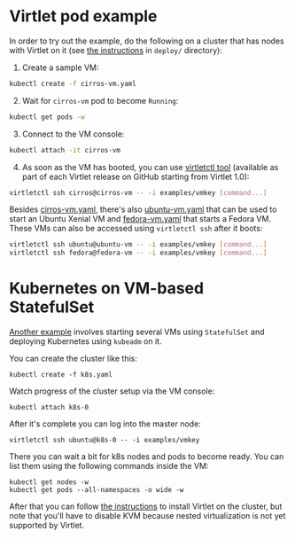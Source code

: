 # Virtlet pod example

In order to try out the example, do the following on a cluster that
has nodes with Virtlet on it (see [the instructions](../deploy/README.md) in
`deploy/` directory):

1. Create a sample VM:
```bash
kubectl create -f cirros-vm.yaml
```
2. Wait for `cirros-vm` pod to become `Running`:
```bash
kubectl get pods -w
```
3. Connect to the VM console:
```bash
kubectl attach -it cirros-vm
```
4. As soon as the VM has booted, you can use
[virtletctl tool](../docs/virtletctl/virtletctl.md) (available as part
of each Virtlet release on GitHub starting from Virtlet 1.0):

```bash
virtletctl ssh cirros@cirros-vm -- -i examples/vmkey [command...]
```

Besides [cirros-vm.yaml](cirros-vm.yaml), there's also [ubuntu-vm.yaml](ubuntu-vm.yaml) that can be used to start an Ubuntu Xenial VM and [fedora-vm.yaml](fedora-vm.yaml) that starts a Fedora VM. These VMs can also be accessed using `virtletctl ssh` after it boots:
```bash
virtletctl ssh ubuntu@ubuntu-vm -- -i examples/vmkey [command...]
virtletctl ssh fedora@fedora-vm -- -i examples/vmkey [command...]
```

# Kubernetes on VM-based StatefulSet

[Another example](k8s.yaml) involves starting several VMs using `StatefulSet` and deploying
Kubernetes using `kubeadm` on it.

You can create the cluster like this:
```
kubectl create -f k8s.yaml
```

Watch progress of the cluster setup via the VM console:
```
kubectl attach k8s-0
```

After it's complete you can log into the master node:

```
virtletctl ssh ubuntu@k8s-0 -- -i examples/vmkey
```

There you can wait a bit for k8s nodes and pods to become ready.
You can list them using the following commands inside the VM:

```
kubectl get nodes -w
kubectl get pods --all-namespaces -o wide -w
```

After that you can follow
[the instructions](../deploy/real-cluster.md) to install Virtlet on
the cluster, but note that you'll have to disable KVM because nested
virtualization is not yet supported by Virtlet.
